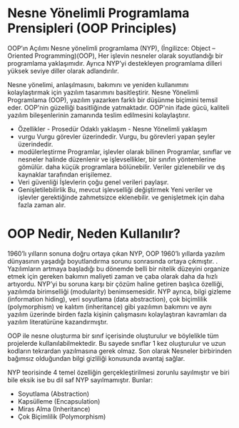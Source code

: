 # Nesne Yönelimli Programlama Prensipleri (OOP Principles)

OOP’ın Açılımı Nesne yönelimli programlama (NYP), (İngilizce: Object – Oriented Programming)(OOP), Her işlevin nesneler olarak soyutlandığı bir programlama yaklaşımıdır. Ayrıca NYP’yi destekleyen programlama dilleri yüksek seviye diller olarak adlandırılır.

Nesne yönelimi, anlaşılmasını, bakımını ve yeniden kullanımını kolaylaştırmak için yazılım tasarımını basitleştirir. Nesne Yönelimli Programlama (OOP), yazılım yazarken farklı bir düşünme biçimini temsil eder. OOP'nin güzelliği basitliğinde yatmaktadır. OOP'nin ifade gücü, kaliteli yazılım bileşenlerinin zamanında teslim edilmesini kolaylaştırır.

- Özellikler	          - Prosedür Odaklı yaklaşım	                  - Nesne Yönelimli yaklaşım
- vurgu	               Vurgu görevler üzerindedir.	                 Vurgu, bu görevleri yapan şeyler üzerindedir.
- modülerleştirme	     Programlar, işlevler olarak bilinen           Programlar, sınıflar ve nesneler halinde düzenlenir ve işlevsellikler, bir sınıfın yöntemlerine gömülür.
                       daha küçük programlara bölünebilir.	         Veriler gizlenebilir ve dış kaynaklar tarafından erişilemez.
- Veri güvenliği	     İşlevlerin çoğu genel verileri 
                       paylaşır.	
- Genişletilebilirlik	 Bu, mevcut işlevselliği değiştirmek           Yeni veriler ve işlevler gerektiğinde zahmetsizce eklenebilir.
                       ve genişletmek için daha fazla zaman alır.	

# OOP Nedir, Neden Kullanılır?
1960’lı yılların sonuna doğru ortaya çıkan NYP, OOP 1960’lı yıllarda yazılım dünyasının yaşadığı boyutlandırma sorunu sonrasında ortaya çıkmıştır. . Yazılımların artmaya başladığı bu dönemde belli bir nitelik düzeyini organize etmek için gereken bakımın maliyeti zaman ve çaba olarak daha da hızlı artıyordu. NYP’yi bu soruna karşı bir çözüm haline getiren başlıca özelliği, yazılımda birimselliği (modularity) benimsemesidir. NYP ayrıca, bilgi gizleme (information hiding), veri soyutlama (data abstraction), çok biçimlilik (polymorphism) ve kalıtım (inheritance) gibi yazılımın bakımını ve aynı yazılım üzerinde birden fazla kişinin çalışmasını kolaylaştıran kavramları da yazılım literatürüne kazandırmıştır.

OOP ile nesne oluşturma bir sınıf içerisinde oluşturulur ve böylelikle tüm projelerde kullanılabilmektedir. Bu sayede sınıflar 1 kez oluşturulur ve uzun kodların tekrardan yazılmasına gerek olmaz. Son olarak Nesneler birbirinden bağımsız olduğundan bilgi gizliliği konusunda avantaj sağlar.

NYP teorisinde 4 temel özelliğin gerçekleştirilmesi zorunlu sayılmıştır ve biri bile eksik ise bu dil saf NYP sayılmamıştır. Bunlar: 
- Soyutlama (Abstraction)
- Kapsülleme (Encapsulation)
- Miras Alma (Inheritance)
- Çok Biçimlilik (Polymorphism)
